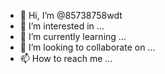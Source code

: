- 👋 Hi, I’m @85738758wdt
- 👀 I’m interested in ...
- 🌱 I’m currently learning ...
- 💞️ I’m looking to collaborate on ...
- 📫 How to reach me ...

<!---
85738758wdt/85738758wdt is a ✨ special ✨ repository because its `README.md` (this file) appears on your GitHub profile.
You can click the Preview link to take a look at your changes.
--->
